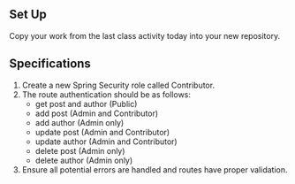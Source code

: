 ## Set Up

Copy your work from the last class activity today into your new repository.

## Specifications

1. Create a new Spring Security role called Contributor.
2. The route authentication should be as follows:
   - get post and author (Public)
   - add post (Admin and Contributor)
   - add author (Admin only)
   - update post (Admin and Contributor)
   - update author (Admin and Contributor)
   - delete post (Admin only)
   - delete author (Admin only)
3. Ensure all potential errors are handled and routes have proper validation.
